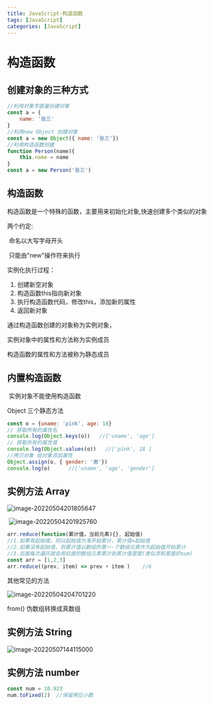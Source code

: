 ```yaml
---
title: JavaScript-构造函数
tags: [JavaScript]
categories: [JavaScript]
---
```

# 构造函数

## 创建对象的三种方式

~~~javascript
//利用对象字面量创建对象
const a = {
    name: '张三'
}       
//利用new Object 创建对象
const a = new Object({ name: '张三'})
//利用构造函数创建
function Person(name){
    this.name = name
}
const a = new Person('张三')
~~~

## 构造函数

构造函数是一个特殊的函数，主要用来初始化对象,快速创建多个类似的对象

两个约定:

​	命名以大写字母开头

​	只能由"new"操作符来执行



实例化执行过程：

1. 创建新空对象
2. 构造函数this指向新对象
3. 执行构造函数代码，修改this，添加新的属性  
4. 返回新对象



通过构造函数创建的对象称为实例对象，

实例对象中的属性和方法称为实例成员



构造函数的属性和方法被称为静态成员



## 内置构造函数

​	实例对象不能使用构造函数



Object 三个静态方法

~~~javascript
const o = {uname: 'pink', age: 18}
// 获取所有的属性名
console.log(Object.keys(o))   //['uname', 'age']
// 获取所有的属性值
console.log(Object.values(o))	//['pink', 18 ]
//拷贝对象 给对象添加属性
Object.assign(o, { gender: '男'})	
console.log(o) 		//['uname', 'age', 'gender']
~~~

 

## 实例方法 Array

![image-20220504201805647](https://s2.loli.net/2022/05/17/Y5fDwWoaMPvgImh.png)

​	![image-20220504201925760](https://s2.loli.net/2022/05/17/c3tYSk9TFGzygnN.png)

~~~javascript
arr.reduce(function(累计值，当前元素){}, 起始值)
//1.如果有起始值，则以起始值为准开始累计，累计值=起始值
//2.如果没有起始值，则累计值以数组的第一-个数组元素作为起始值开始累计
//3.后面每次遍历就会用后面的数组元素累计到累计值里面(类似求和里面的sum)
const arr = [1,2,3]
arr.reduce((prev, item) => prev + item )	//6
~~~

其他常见的方法

![image-20220504204701220](https://s2.loli.net/2022/05/17/8Ve4Q5WEUK2qTGM.png)

from() 伪数组转换成真数组



## 实例方法 String

![image-20220507144115000](https://s2.loli.net/2022/05/17/MgmeTUNOC7xnLFV.png)



## 实例方法 number

~~~javascript
const num = 10.923
num.toFixed(2)  //保留两位小数
~~~

